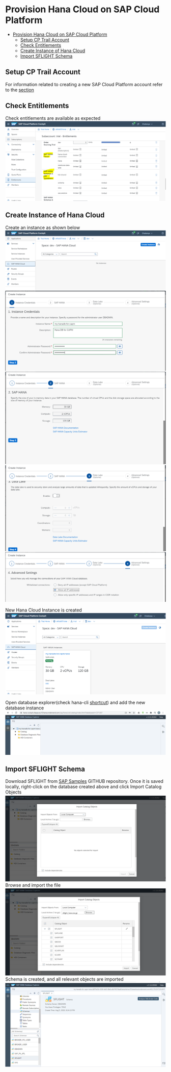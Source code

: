 # Provision Hana Cloud on SAP Cloud Platform

- [Provision Hana Cloud on SAP Cloud Platform](#provision-hana-cloud-on-sap-cloud-platform)
  - [Setup CP Trail Account](#setup-cp-trail-account)
  - [Check Entitlements](#check-entitlements)
  - [Create Instance of Hana Cloud](#create-instance-of-hana-cloud)
  - [Import SFLIGHT Schema](#import-sflight-schema)

## Setup CP Trail Account
For information related to creating a new SAP Cloud Platform account refer to the [section](../../Setup%20CP%20trial/readme.md)

## Check Entitlements
Check entitlements are available as expected
![Check Entitlements](screenshots/check-entitlements.png)

## Create Instance of Hana Cloud
Create an instance as shown below
![Provision Hana Cloud 1](screenshots/provision-hana-cloud1.png)
![Provision Hana Cloud 2](screenshots/provision-hana-cloud2.png)
![Provision Hana Cloud 3](screenshots/provision-hana-cloud3.png)
![Provision Hana Cloud 4](screenshots/provision-hana-cloud4.png)
![Provision Hana Cloud 5](screenshots/provision-hana-cloud5.png)

New Hana Cloud Instance is created
![New Hana Instance](screenshots/new-instance.png)

Open database explorer(check hana-cli [shortcut](../../../README.md#hana-cli-related)) and add the new database instance
![Database Explorer](screenshots/database-explorer.png)

## Import SFLIGHT Schema
Download SFLIGHT from [SAP Samples](https://github.com/SAP/hana-xsa-opensap-hana7/raw/snippets_2.3.2/ex2/sflight_hana.tar.gz) GITHUB repository. Once it is saved locally, right-click on the database created above and click Import Catalog Objects
![Sflight 1](screenshots/sflight1.png)
Browse and import the file
![Sflight 2](screenshots/sflight2.png)
Schema is created, and all relevant objects are imported
![Sflight3](screenshots/sflight3.png)




